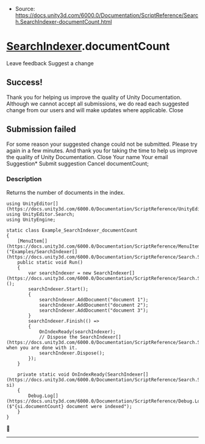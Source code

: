 * Source: https://docs.unity3d.com/6000.0/Documentation/ScriptReference/Search.SearchIndexer-documentCount.html

#  [SearchIndexer](https://docs.unity3d.com/6000.0/Documentation/ScriptReference/Search.SearchIndexer.html).documentCount
Leave feedback
Suggest a change
## Success!
Thank you for helping us improve the quality of Unity Documentation. Although we cannot accept all submissions, we do read each suggested change from our users and will make updates where applicable.
Close
## Submission failed
For some reason your suggested change could not be submitted. Please <a>try again</a> in a few minutes. And thank you for taking the time to help us improve the quality of Unity Documentation.
Close
Your name Your email Suggestion* Submit suggestion
Cancel
documentCount; 
### Description
Returns the number of documents in the index.
```
using UnityEditor[](https://docs.unity3d.com/6000.0/Documentation/ScriptReference/UnityEditor.html);
using UnityEditor.Search;
using UnityEngine;

static class Example_SearchIndexer_documentCount
{
    [MenuItem[](https://docs.unity3d.com/6000.0/Documentation/ScriptReference/MenuItem.html)("Examples/SearchIndexer[](https://docs.unity3d.com/6000.0/Documentation/ScriptReference/Search.SearchIndexer.html)/documentCount")]
    public static void Run()
    {
        var searchIndexer = new SearchIndexer[](https://docs.unity3d.com/6000.0/Documentation/ScriptReference/Search.SearchIndexer.html)();
        searchIndexer.Start();
        {
            searchIndexer.AddDocument("document 1");
            searchIndexer.AddDocument("document 2");
            searchIndexer.AddDocument("document 3");
        }
        searchIndexer.Finish(() =>
        {
            OnIndexReady(searchIndexer);
            // Dispose the SearchIndexer[](https://docs.unity3d.com/6000.0/Documentation/ScriptReference/Search.SearchIndexer.html) when you are done with it.
            searchIndexer.Dispose();
        });
    }

    private static void OnIndexReady(SearchIndexer[](https://docs.unity3d.com/6000.0/Documentation/ScriptReference/Search.SearchIndexer.html) si)
    {
        Debug.Log[](https://docs.unity3d.com/6000.0/Documentation/ScriptReference/Debug.Log.html)($"{si.documentCount} document were indexed");
    }
}

```

* * *
